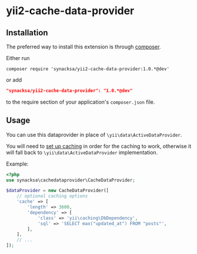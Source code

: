 # yii2-cache-data-provider


Installation
------------
The preferred way to install this extension is through [composer](http://getcomposer.org/download/).

Either run

```
composer require 'synacksa/yii2-cache-data-provider:1.0.*@dev'
```
or add

```json
"synacksa/yii2-cache-data-provider": "1.0.*@dev"
```

to the require section of your application's `composer.json` file.

Usage
-----
You can use this dataprovider in place of `\yii\data\ActiveDataProvider`.

You will need to [set up caching](http://www.yiiframework.com/doc-2.0/guide-caching-data.html) in order for the caching to work, otherwise it will fall back to `\yii\data\ActiveDataProvider` implementation.

Example:

```php
<?php
use synacksa\cachedataprovider\CacheDataProvider;

$dataProvider = new CacheDataProvider([
    // optional caching options
    'cache' => [
        'length' => 3600,
        'dependency' => [
            'class' => 'yii\caching\DbDependency',
            'sql' => 'SELECT max("updated_at") FROM "posts"',
        ],
    ],
    // ...
]);
```
